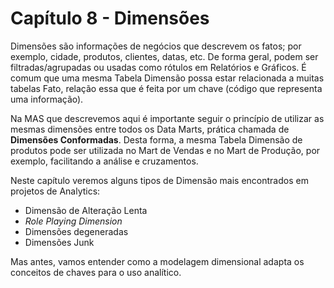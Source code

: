 # Capítulo 8 - Dimensões

Dimensões  são informações de negócios que descrevem os fatos; por exemplo,  cidade, produtos, clientes, datas, etc. De forma geral, podem ser filtradas/agrupadas ou usadas como rótulos em Relatórios e Gráficos.  É comum que uma mesma Tabela Dimensão possa estar relacionada a muitas tabelas Fato, relação essa que é feita por um chave (código que representa uma informação).

Na MAS que descrevemos aqui é importante seguir o princípio de utilizar as mesmas dimensões entre todos os Data Marts, prática chamada de **Dimensões Conformadas**. Desta forma, a mesma Tabela Dimensão de produtos pode ser utilizada no Mart de Vendas e no Mart de Produção, por exemplo, facilitando a análise e cruzamentos.

Neste capítulo veremos alguns tipos de Dimensão mais encontrados em projetos de Analytics:

* Dimensão de Alteração Lenta
* *Role Playing Dimension*
* Dimensões degeneradas
* Dimensões Junk

Mas antes, vamos entender como a modelagem dimensional adapta os conceitos de chaves para o uso analítico.

